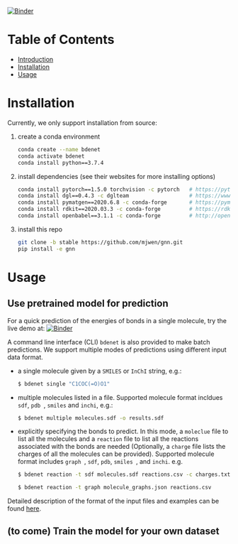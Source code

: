 [![Binder](https://mybinder.org/badge_logo.svg)](https://mybinder.org/v2/gh/mjwen/gnn/binder?filepath=gnn%2Fscripts%2Fprediction_binder.ipynb)

# Table of Contents
- [Introduction](#introduction)
- [Installation](#installation)
- [Usage](#usage)

<a name="installation"></a>
# Installation

Currently, we only support installation from source:

1. create a conda environment
    ```bash
    conda create --name bdenet
    conda activate bdenet
    conda install python==3.7.4
    ```

2. install dependencies (see their websites for more installing options)
    ```bash
    conda install pytorch==1.5.0 torchvision -c pytorch   # https://pytorch.org
    conda install dgl==0.4.3 -c dglteam                   # https://www.dgl.ai/pages/start.html
    conda install pymatgen==2020.6.8 -c conda-forge       # https://pymatgen.org/installation.html
    conda install rdkit==2020.03.3 -c conda-forge         # https://rdkit.org/docs/Install.html
    conda install openbabel==3.1.1 -c conda-forge         # http://openbabel.org/wiki/Category:Installation
    ```

3. install this repo
    ```bash
    git clone -b stable https://github.com/mjwen/gnn.git
    pip install -e gnn
    ```

<a name="usage"></a>
# Usage

## Use pretrained model for prediction

For a quick prediction of the energies of bonds in a single molecule, try the live demo at: [![Binder](https://mybinder.org/badge_logo.svg)](https://mybinder.org/v2/gh/mjwen/gnn/binder?filepath=gnn%2Fscripts%2Fprediction_binder.ipynb)

A command line interface (CLI) `bdenet` is also provided to make batch predictions. 
We support multiple modes of predictions using different input data format.

- a single molecule given by a `SMILES` or `InChI` string, e.g.:
    ```bash
    $ bdenet single "C1COC(=O)O1"
    ```

- multiple molecules listed in a file. Supported molecule format incldues `sdf`, `pdb
`, `smiles` and `inchi`, e.g.:
    ```bash
    $ bdenet multiple molecules.sdf -o results.sdf
    ```
  
- explicitly specifying the bonds to predict. In this mode, a `moleclue` file
  to list all the molecules and a `reaction` file to list all the reactions associated
  with the bonds are needed (Optionally, a `charge` file lists the charges of all the
  molecules can be provided). Supported molecule format includes `graph `, `sdf`, `pdb`, 
  `smiles `, and `inchi`. e.g.
    ```bash
    $ bdenet reaction -t sdf molecules.sdf reactions.csv -c charges.txt
    ```  
    ```bash
    $ bdenet reaction -t graph molecule_graphs.json reactions.csv
    ```  

Detailed description of the format of the input files and examples can be found 
[here](https://github.com/mjwen/gnn/tree/binder/gnn/prediction/examples).


## (to come) Train the model for your own dataset
